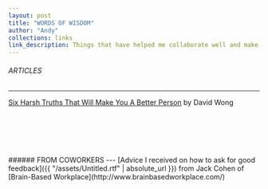 ```yaml
---
layout: post
title: "WORDS OF WISDOM"
author: "Andy"
collections: links
link_description: Things that have helped me collaborate well and make me think harder about how I can improve every day. Some are articles from teachers, other might be advice from co-workers or friends.
---
```


###### ARTICLES
---
[Six Harsh Truths That Will Make You A Better Person](http://www.cracked.com/blog/6-harsh-truths-that-will-make-you-better-person/) by David Wong

<br>
<br><br><br><br>
###### FROM COWORKERS
---
[Advice I received on how to ask for good feedback]({{ "/assets/Untitled.rtf" | absolute_url }}) from Jack Cohen of [Brain-Based Workplace](http://www.brainbasedworkplace.com/)
